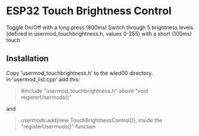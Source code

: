# ESP32 Touch Brightness Control

Toggle On/Off with a long press (800ms)
Switch through 5 brightness levels (defined in usermod_touchbrightness.h, values 0-255) with a short (100ms) touch

## Installation 

Copy 'usermod_touchbrightness.h' to the wled00 directory.  
in 'usermod_list.cpp' add this:

> #include "usermod_touchbrightness.h"
above "void registerUsermods()"

and

> usermods.add(new TouchBrightnessControl());
inside the "registerUsermods()" function


